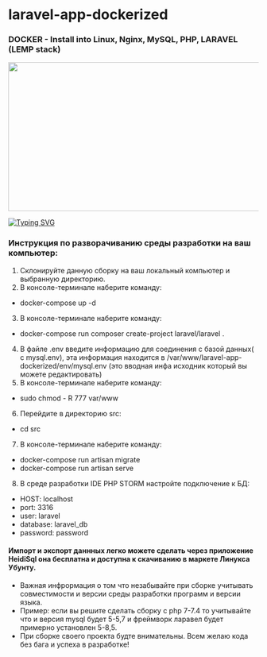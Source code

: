 # laravel-app-dockerized
### DOCKER - Install into Linux, Nginx, MySQL, PHP, LARAVEL (LEMP stack)
<div align="center">
  <img src="https://media.giphy.com/media/dWesBcTLavkZuG35MI/giphy.gif" width="600" height="300"/>
</div>

<a href="https://git.io/typing-svg"><img src="https://readme-typing-svg.herokuapp.com?font=Fira+Code&size=30&pause=1000&center=true&vCenter=true&multiline=true&width=1080&height=160&lines=I+welcome+everyone!+My+name+is+Rinat.+;I+am+engaged+in+web+development+of+back-end+applications+and;websites+and+a+little+front-end." alt="Typing SVG" /></a>

### Инструкция по разворачиванию среды разработки на ваш компьютер:
1. Склонируйте данную сборку на ваш локальный компьютер и выбранную директорию.
2. В консоле-терминале наберите команду:
* docker-compose up -d
3. В консоле-терминале наберите команду:
* docker-compose run composer create-project laravel/laravel .
4. В файле .env введите информацию для соединения с базой данных( с mysql.env), эта информация находится в /var/www/laravel-app-dockerized/env/mysql.env (это вводная инфа исходник который вы можете редактировать)
5. В консоле-терминале наберите команду:
* sudo chmod - R 777 var/www
6. Перейдите в директорию src:
* cd src
7. В консоле-терминале наберите команду:
* docker-compose run artisan migrate
* docker-compose run artisan serve
8. В среде разработки IDE PHP STORM настройте подключение к БД:
* HOST: localhost
* port: 3316
* user: laravel
* database: laravel_db
* password: password
#### Импорт и экспорт даннных легко можете сделать через приложение HeidiSql она бесплатна и доступна к скачиванию в маркете Линукса Убунту.
* Важная инфрормация о том что незабывайте при сборке учитывать совместимости и версии среды разработки программ и версии языка.
* Пример: если вы решите сделать сборку с php 7-7.4 то учитывайте что и версия mysql будет 5-5,7 и фреймворк ларавел будет примерно установлен 5-8,5.
* При сборке своего проекта будте внимательны. Всем желаю кода без бага и успеха в разработке!



